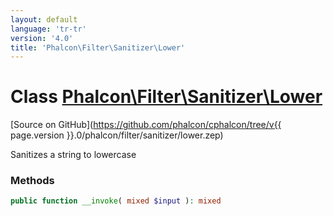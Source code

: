 ```yaml
---
layout: default
language: 'tr-tr'
version: '4.0'
title: 'Phalcon\Filter\Sanitizer\Lower'
---
```


# Class [Phalcon\Filter\Sanitizer\Lower](Phalcon_Filter_Sanitizer_Lower)

[Source on GitHub](https://github.com/phalcon/cphalcon/tree/v{{ page.version }}.0/phalcon/filter/sanitizer/lower.zep)

Sanitizes a string to lowercase

### Methods

```php
public function __invoke( mixed $input ): mixed
```